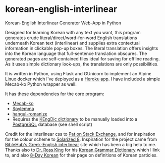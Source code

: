 # korean-english-interlinear
Korean-English Interlinear Generator Web-App in Python

Designed for learning Korean with any text you want, this program generates crude literal/direct/word-for-word English translations underneath Korean text (interlinear) and supplies extra contextual information in clickable pop-up boxes. The literal translation offers insights into the Korean language that full-sentence translation obscures. The generated pages are self-contained files ideal for saving for offline reading. As it uses simple dictionary look-ups, the translations are only possibilities.

It is written in Python, using Flask and GUnicorn to implement an Alpine Linux docker which I've deployed as a [Heroku app](https://koreaninterlinear.herokuapp.com/). I have included a simple Mecab-ko Python wrapper as well.

It has these dependencies for the core program:
- [Mecab-ko](http://eunjeon.blogspot.kr/)
- [Soylemma](https://github.com/lovit/korean_lemmatizer)
- [hangul-romanize](https://github.com/youknowone/hangul-romanize)
- Requires the [KEngDic dictionary](https://github.com/garfieldnate/kengdic) to be manually loaded into a [PostgreSQL](https://www.postgresql.org/) database (see shell script)

Credit for the interlinear css to [Pat on Stack Exchange](https://linguistics.stackexchange.com/questions/3/how-do-i-format-an-interlinear-gloss-for-html), and for inspiration for the colour scheme to [Solarized 8](https://github.com/lifepillar/vim-solarized8). Inspiration for the project came from [BibleHub's Greek-English interlinear](https://biblehub.com/interlinear/john/1-1.htm) site which has been a big help to me. Thanks also to [Dr. Ross King](https://asia.ubc.ca/profile/ross-king/) for his [Korean Grammar Dictionary](http://koreangrammaticalforms.com/) which I link to, and also [8-Day Korean](https://www.90daykorean.com/korean-particles/) for their page on definitions of Korean particles.
